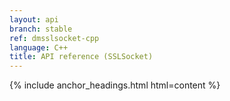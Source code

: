 ```yaml
---
layout: api
branch: stable
ref: dmsslsocket-cpp
language: C++
title: API reference (SSLSocket)
---
```

{% include anchor_headings.html html=content %}